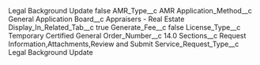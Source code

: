 <?xml version="1.0" encoding="UTF-8"?>
<CustomMetadata xmlns="http://soap.sforce.com/2006/04/metadata" xmlns:xsi="http://www.w3.org/2001/XMLSchema-instance" xmlns:xsd="http://www.w3.org/2001/XMLSchema">
    <label>Legal Background Update</label>
    <protected>false</protected>
    <values>
        <field>AMR_Type__c</field>
        <value xsi:type="xsd:string">AMR</value>
    </values>
    <values>
        <field>Application_Method__c</field>
        <value xsi:type="xsd:string">General Application</value>
    </values>
    <values>
        <field>Board__c</field>
        <value xsi:type="xsd:string">Appraisers - Real Estate</value>
    </values>
    <values>
        <field>Display_In_Related_Tab__c</field>
        <value xsi:type="xsd:boolean">true</value>
    </values>
    <values>
        <field>Generate_Fee__c</field>
        <value xsi:type="xsd:boolean">false</value>
    </values>
    <values>
        <field>License_Type__c</field>
        <value xsi:type="xsd:string">Temporary Certified General</value>
    </values>
    <values>
        <field>Order_Number__c</field>
        <value xsi:type="xsd:double">14.0</value>
    </values>
    <values>
        <field>Sections__c</field>
        <value xsi:type="xsd:string">Request Information,Attachments,Review and Submit</value>
    </values>
    <values>
        <field>Service_Request_Type__c</field>
        <value xsi:type="xsd:string">Legal Background Update</value>
    </values>
</CustomMetadata>
